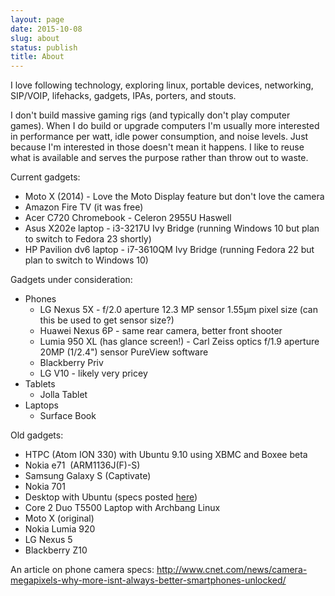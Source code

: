 ```yaml
---
layout: page
date: 2015-10-08
slug: about
status: publish
title: About
---
```


I love following technology, exploring linux, portable devices, networking, SIP/VOIP, lifehacks, gadgets, IPAs, porters, and stouts.

I don't build massive gaming rigs (and typically don't play computer games). When I do build or upgrade computers I'm usually more interested in performance per watt, idle power consumption, and noise levels. Just because I'm interested in those doesn't mean it happens. I like to reuse what is available and serves the purpose rather than throw out to waste.

Current gadgets:

  * Moto X (2014) - Love the Moto Display feature but don't love the camera
  * Amazon Fire TV (it was free)
  * Acer C720 Chromebook - Celeron 2955U Haswell
  * Asus X202e laptop - i3-3217U Ivy Bridge (running Windows 10 but plan to switch to Fedora 23 shortly)
  * HP Pavilion dv6 laptop - i7-3610QM Ivy Bridge (running Fedora 22 but plan to switch to Windows 10)

Gadgets under consideration:

  * Phones
    * LG Nexus 5X - f/2.0 aperture 12.3 MP sensor 1.55µm pixel size (can this be used to get sensor size?)
    * Huawei Nexus 6P - same rear camera, better front shooter
    * Lumia 950 XL (has glance screen!) - Carl Zeiss optics f/1.9 aperture 20MP (1/2.4") sensor PureView software
    * Blackberry Priv
    * LG V10 - likely very pricey
  * Tablets
    * Jolla Tablet
  * Laptops
    * Surface Book

Old gadgets:
	
  * HTPC (Atom ION 330) with Ubuntu 9.10 using XBMC and Boxee beta
  * Nokia e71  (ARM1136J(F)-S)
  * Samsung Galaxy S (Captivate)
  * Nokia 701
  * Desktop with Ubuntu (specs posted [here](http://www.knurdtech.com/cheap-desktop-upgrade/))
  * Core 2 Duo T5500 Laptop with Archbang Linux
  * Moto X (original)
  * Nokia Lumia 920
  * LG Nexus 5
  * Blackberry Z10

An article on phone camera specs: http://www.cnet.com/news/camera-megapixels-why-more-isnt-always-better-smartphones-unlocked/

